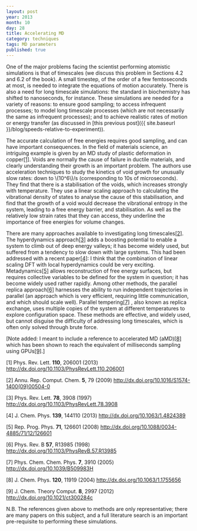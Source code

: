 ```yaml
---
layout: post
year: 2013
month: 10
day: 28
title: Accelerating MD
category: techniques
tags: MD parameters
published: true
---
```

One of the major problems facing the scientist performing atomistic simulations is that of timescales (we discuss this problem in Sections 4.2 and 6.2 of the book).  A small timestep, of the order of a few femtoseconds at most, is needed to integrate the equations of motion accurately.  There is also a need for long timescale simulations: the standard in biochemistry has shifted to nanoseconds, for instance.  These simulations are needed for a variety of reasons: to ensure good sampling; to access infrequent processes; to model long timescale processes (which are not necessarily the same as infrequent processes); and to achieve realistic rates of motion or energy transfer (as discussed in [this previous post]({{ site.baseurl }}/blog/speeds-relative-to-experiment)).

The accurate calculation of free energies requires good sampling, and can have important consequences.  In the field of materials science, an intriguing example is given by an MD study of plastic deformation in copper[[1]](#R1).  Voids are normally the cause of failure in ductile materials, and clearly understanding their growth is an important problem.  The authors use acceleration techniques to study the kinetics of void growth for unusually slow rates: down to \\(10^6\\)/s (corresponding to 10s of microseconds).  They find that there is a stabilisation of the voids, which increases strongly with temperature.  They use a linear scaling approach to calculating the vibrational density of states to analyse the cause of this stabilisation, and find that the growth of a void would decrease the vibrational entropy in the system, leading to a free energy barrier, and stabilisation.  As well as  the relatively low strain rates that they can access, they underline the importance of free energies for volume changes.

There are many approaches available to investigating long timescales[[2]](#R2).  The hyperdynamics approach[[3]](#R3) adds a boosting potential to enable a system to climb out of deep energy valleys; it has become widely used, but suffered from a tendency to slow down with large systems.  This had been addressed with a recent paper[[4]](#R4): I think that the combination of linear scaling DFT with local hyperdynamics could be very exciting.  Metadynamics[[5]](#R5) allows reconstruction of free energy surfaces, but requires collective variables to be defined for the system in question; it has become widely used rather rapidly.  Among other methods, the parallel replica approach[[6]](#R6) harnesses the ability to run independent trajectories in parallel (an approach which is very efficient, requiring little communication, and which should scale well).  Parallel tempering[[7]](#R7) , also known as replica exchange, uses multiple copies of the system at different temperatures to explore configuration space.  These methods are effective, and widely used, but cannot disguise the difficulty of addressing long timescales, which is often only solved through brute force.

[Note added: I meant to include a reference to accelerated MD (aMD)[[8]](#R8) which has been shown to reach the equivalent of milliseconds sampling using GPUs[[9]](#R9).]

<a name="R1">[1]</a> Phys. Rev. Lett. **110**, 206001 (2013) http://dx.doi.org/10.1103/PhysRevLett.110.206001

<a name="R2">[2]</a> Annu. Rep. Comput. Chem. **5**, 79 (2009) http://dx.doi.org/10.1016/S1574-1400(09)00504-0

<a name="R3">[3]</a> Phys. Rev. Lett. **78**, 3908 (1997) http://dx.doi.org/10.1103/PhysRevLett.78.3908

<a name="R4">[4]</a> J. Chem. Phys. **139**, 144110  (2013) http://dx.doi.org/10.1063/1.4824389

<a name="R5">[5]</a> Rep. Prog. Phys. **71**, 126601 (2008) http://dx.doi.org/10.1088/0034-4885/71/12/126601

<a name="R6">[6]</a> Phys. Rev. B **57**, R13985 (1998) http://dx.doi.org/10.1103/PhysRevB.57.R13985

<a name="R7">[7]</a> Phys. Chem. Chem. Phys. **7**, 3910 (2005) http://dx.doi.org/10.1039/B509983H

<a name="R8">[8]</a> J. Chem. Phys. **120**, 11919 (2004) http://dx.doi.org/10.1063/1.1755656

<a name="R9">[9]</a> J. Chem. Theory Comput. **8**, 2997 (2012) http://dx.doi.org/10.1021/ct300284c

N.B. The references given above to methods are only representative; there are many papers on this subject, and a full literature search is an important pre-requisite to performing these simulations.
